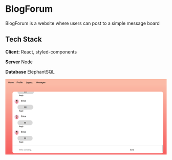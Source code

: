 
# BlogForum

BlogForum is a website where users can post to a simple message board


## Tech Stack

**Client:** React, styled-components

**Server** Node

**Database** ElephantSQL

<img src="screenshot.png" alt="Screenshot" title="Screenshot">


